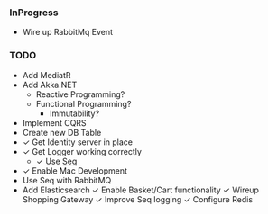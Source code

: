 ### InProgress
- Wire up RabbitMq Event

### TODO
- Add MediatR
- Add Akka.NET
    - Reactive Programming?
    - Functional Programming?
        - Immutability?
- Implement CQRS
- Create new DB Table
- ✓ Get Identity server in place
- ✓ Get Logger working correctly
    - ✓ Use [Seq](https://datalust.co/seq)
- ✓ Enable Mac Development
- Use Seq with RabbitMQ
- Add Elasticsearch
✓ Enable Basket/Cart functionality
    ✓ Wireup Shopping Gateway
✓ Improve Seq logging
✓ Configure Redis
